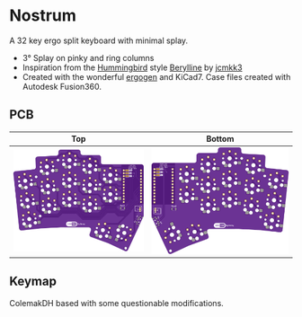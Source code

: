 # Nostrum
A 32 key ergo split keyboard with minimal splay.
- 3° Splay on pinky and ring columns
- Inspiration from the [Hummingbird](https://github.com/PJE66/hummingbird) style [Berylline](https://github.com/jcmkk3/trochilidae#berylline) by [jcmkk3](https://github.com/jcmkk3)
- Created with the wonderful [ergogen](https://github.com/ergogen/ergogen) and KiCad7. Case files created with Autodesk Fusion360.
## PCB
| Top  | Bottom |
| ------------- | ------------- |
| ![](images/top.png)  | ![](images/bottom.png) |

## Keymap
ColemakDH based with some questionable modifications.

